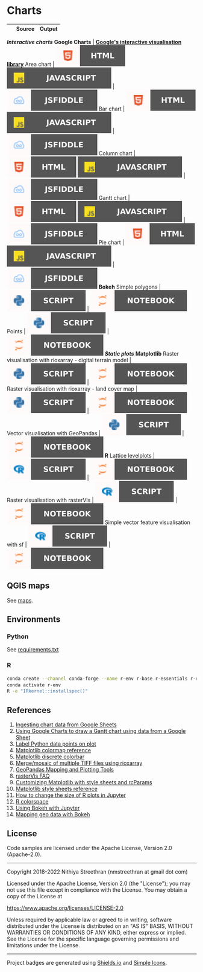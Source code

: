 # Charts

&nbsp; | Source | Output
-- | -- | --
***Interactive charts***
**Google Charts** | [**Google's interactive visualisation library**](https://developers.google.com/chart)
Area chart | [![View HTML](badges/html.svg)](charts/google/areachart.html) [![View JavaScript](badges/javascript.svg)](charts/google/areachart.js) | [![View output on JSFiddle](badges/jsfiddle.svg)](https://jsfiddle.net/nithiya/yt7ab0Lo/)
Bar chart | [![View HTML](badges/html.svg)](charts/google/barchart.html) [![View JavaScript](badges/javascript.svg)](charts/google/barchart.js) | [![View output on JSFiddle](badges/jsfiddle.svg)](https://jsfiddle.net/nithiya/qxcpz345/)
Column chart | [![View HTML](badges/html.svg)](charts/google/columnchart.html) [![View JavaScript](badges/javascript.svg)](charts/google/columnchart.js) | [![View output on JSFiddle](badges/jsfiddle.svg)](https://jsfiddle.net/nithiya/df0bmjt1/)
Gantt chart | [![View HTML](badges/html.svg)](charts/google/ganttchart.html) [![View JavaScript](badges/javascript.svg)](charts/google/ganttchart.js) | [![View output on JSFiddle](badges/jsfiddle.svg)](https://jsfiddle.net/nithiya/s2kye3md/)
Pie chart | [![View HTML](badges/html.svg)](charts/google/piechart.html) [![View JavaScript](badges/javascript.svg)](charts/google/piechart.js) | [![View output on JSFiddle](badges/jsfiddle.svg)](https://jsfiddle.net/nithiya/nm5pgksj/)
**Bokeh**
Simple polygons | [![View Python script](badges/python.svg)](charts/python/bokeh_polygon.py) | [![View Jupyter Notebook](badges/jupyter.svg)](https://nbviewer.org/github/nmstreethran/charts/blob/main/docs/python/bokeh_polygon.ipynb)
Points | [![View Python script](badges/python.svg)](charts/python/bokeh_points.py) | [![View Jupyter Notebook](badges/jupyter.svg)](https://nbviewer.org/github/nmstreethran/charts/blob/main/docs/python/bokeh_points.ipynb)
***Static plots***
**Matplotlib**
Raster visualisation with rioxarray - digital terrain model | [![View Python script](badges/python.svg)](charts/python/rioxarray.py) | [![View Jupyter Notebook](badges/jupyter.svg)](https://nbviewer.org/github/nmstreethran/charts/blob/main/docs/python/rioxarray.ipynb)
Raster visualisation with rioxarray - land cover map | [![View Python script](badges/python.svg)](charts/python/rioxarray_lc.py) | [![View Jupyter Notebook](badges/jupyter.svg)](https://nbviewer.org/github/nmstreethran/charts/blob/main/docs/python/rioxarray_lc.ipynb)
Vector visualisation with GeoPandas | [![View Python script](badges/python.svg)](charts/python/geopandas.py) | [![View Jupyter Notebook](badges/jupyter.svg)](https://nbviewer.org/github/nmstreethran/charts/blob/main/docs/python/geopandas.ipynb)
**R**
Lattice levelplots | [![View R script](badges/r.svg)](charts/r/lattice_plot.r) | [![View Jupyter Notebook](badges/jupyter.svg)](https://nbviewer.org/github/nmstreethran/charts/blob/main/docs/r/lattice.ipynb)
Raster visualisation with rasterVis | [![View R script](badges/r.svg)](charts/r/rastervis_plot.r) | [![View Jupyter Notebook](badges/jupyter.svg)](https://nbviewer.org/github/nmstreethran/charts/blob/main/docs/r/rastervis.ipynb)
Simple vector feature visualisation with sf | [![View R script](badges/r.svg)](charts/r/sf_plot.r) | [![View Jupyter Notebook](badges/jupyter.svg)](https://nbviewer.org/github/nmstreethran/charts/blob/main/docs/r/sf.ipynb)

## QGIS maps

See [maps](maps).

## Environments

### Python

See [requirements.txt](requirements.txt)

### R

```sh
conda create --channel conda-forge --name r-env r-base r-essentials r-rgdal r-rastervis r-sf r-geojsonio jupyterlab
conda activate r-env
R -e "IRkernel::installspec()"
```

<!-- ### JavaScript

```sh
conda create --channel conda-forge --name js-env nodejs jupyterlab
conda activate js-env
npm install --global ijavascript
ijsinstall
``` -->

## References

1. [Ingesting chart data from Google Sheets](https://developers.google.com/chart/interactive/docs/spreadsheets)
2. [Using Google Charts to draw a Gantt chart using data from a Google Sheet](https://stackoverflow.com/a/42335062)
3. [Label Python data points on plot](https://stackoverflow.com/a/22272358)
4. [Matplotlib colormap reference](https://matplotlib.org/stable/gallery/color/colormap_reference.html)
5. [Matplotlib discrete colorbar](https://stackoverflow.com/q/14777066)
6. [Merge/mosaic of multiple TIFF files using rioxarray](https://gis.stackexchange.com/q/376685)
7. [GeoPandas Mapping and Plotting Tools](https://geopandas.org/en/stable/docs/user_guide/mapping.html)
8. [rasterVis FAQ](https://oscarperpinan.github.io/rastervis/FAQ.html)
9. [Customizing Matplotlib with style sheets and rcParams](https://matplotlib.org/stable/tutorials/introductory/customizing.html)
10. [Matplotlib style sheets reference](https://matplotlib.org/stable/gallery/style_sheets/style_sheets_reference.html)
11. [How to change the size of R plots in Jupyter](https://stackoverflow.com/a/60196822)
12. [R colorspace](https://colorspace.r-forge.r-project.org/)
13. [Using Bokeh with Jupyter](https://docs.bokeh.org/en/latest/docs/user_guide/jupyter.html)
14. [Mapping geo data with Bokeh](https://docs.bokeh.org/en/latest/docs/user_guide/geo.html)

<!-- 1. [IJavaScript](https://github.com/n-riesco/ijavascript)
1. [HTML output using IJavaScript](https://n-riesco.github.io/ijavascript/doc/custom.ipynb.html#$$.html(htmlString)) -->

## License

Code samples are licensed under the Apache License, Version 2.0 (Apache-2.0).

---

Copyright 2018-2022 Nithiya Streethran (nmstreethran at gmail dot com)

Licensed under the Apache License, Version 2.0 (the "License");
you may not use this file except in compliance with the License.
You may obtain a copy of the License at

<https://www.apache.org/licenses/LICENSE-2.0>

Unless required by applicable law or agreed to in writing, software
distributed under the License is distributed on an "AS IS" BASIS,
WITHOUT WARRANTIES OR CONDITIONS OF ANY KIND, either express or implied.
See the License for the specific language governing permissions and
limitations under the License.

---

Project badges are generated using [Shields.io](https://shields.io/) and [Simple Icons](https://simpleicons.org/).
